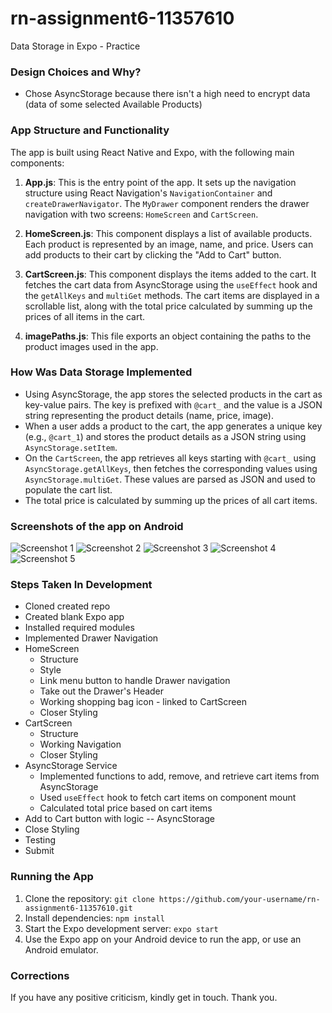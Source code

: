 # rn-assignment6-11357610
Data Storage in Expo - Practice

### Design Choices and Why?
- Chose AsyncStorage because there isn't a high need to encrypt data (data of some selected Available Products)

### App Structure and Functionality
The app is built using React Native and Expo, with the following main components:

1. **App.js**: This is the entry point of the app. It sets up the navigation structure using React Navigation's `NavigationContainer` and `createDrawerNavigator`. The `MyDrawer` component renders the drawer navigation with two screens: `HomeScreen` and `CartScreen`.

2. **HomeScreen.js**: This component displays a list of available products. Each product is represented by an image, name, and price. Users can add products to their cart by clicking the "Add to Cart" button.

3. **CartScreen.js**: This component displays the items added to the cart. It fetches the cart data from AsyncStorage using the `useEffect` hook and the `getAllKeys` and `multiGet` methods. The cart items are displayed in a scrollable list, along with the total price calculated by summing up the prices of all items in the cart.

4. **imagePaths.js**: This file exports an object containing the paths to the product images used in the app.

### How Was Data Storage Implemented
- Using AsyncStorage, the app stores the selected products in the cart as key-value pairs. The key is prefixed with `@cart_` and the value is a JSON string representing the product details (name, price, image).
- When a user adds a product to the cart, the app generates a unique key (e.g., `@cart_1`) and stores the product details as a JSON string using `AsyncStorage.setItem`.
- On the `CartScreen`, the app retrieves all keys starting with `@cart_` using `AsyncStorage.getAllKeys`, then fetches the corresponding values using `AsyncStorage.multiGet`. These values are parsed as JSON and used to populate the cart list.
- The total price is calculated by summing up the prices of all cart items.

### Screenshots of the app on Android
![Screenshot 1](./ShopCart/assets/screenshot-1.jpg)
![Screenshot 2](./ShopCart/assets/screenshot-2.jpg)
![Screenshot 3](./ShopCart/assets/screenshot-3.jpg)
![Screenshot 4](./ShopCart/assets/screenshot-4.jpg)
![Screenshot 5](./ShopCart/assets/screenshot-5.jpg)


### Steps Taken In Development
- Cloned created repo
- Created blank Expo app
- Installed required modules
- Implemented Drawer Navigation
- HomeScreen
  - Structure
  - Style
  - Link menu button to handle Drawer navigation
  - Take out the Drawer's Header
  - Working shopping bag icon - linked to CartScreen
  - Closer Styling
- CartScreen
  - Structure
  - Working Navigation
  - Closer Styling
- AsyncStorage Service
  - Implemented functions to add, remove, and retrieve cart items from AsyncStorage
  - Used `useEffect` hook to fetch cart items on component mount
  - Calculated total price based on cart items
- Add to Cart button with logic -- AsyncStorage
- Close Styling
- Testing
- Submit

### Running the App
1. Clone the repository: `git clone https://github.com/your-username/rn-assignment6-11357610.git`
2. Install dependencies: `npm install`
3. Start the Expo development server: `expo start`
4. Use the Expo app on your Android device to run the app, or use an Android emulator.

### Corrections
If you have any positive criticism, kindly get in touch. 
Thank you.
